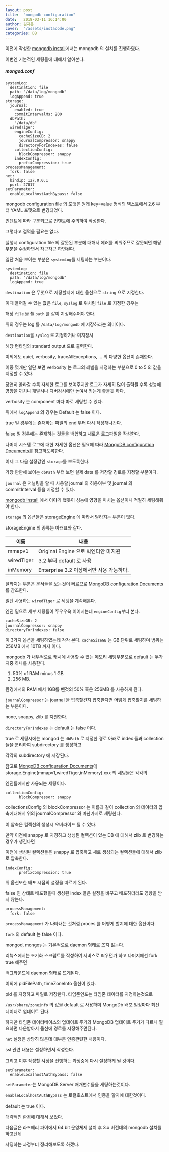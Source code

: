 ```yaml
---
layout: post
title:  "mongodb-configuration"
date:   2018-03-11 16:14:00
author: 김지운
cover:  "/assets/instacode.png"
categories: DB
---
```


이전에 작성한 [mongodb install]에서는 mongodb 의 설치를 진행하였다.

이번엔 기본적인 세팅들에 대해서 알아본다.

##### mongod.conf
```
systemLog:
  destination: file
  path: "/data/log/mongodb"
  logAppend: true
storage:
  journal:
    enabled: true
    commitIntervalMs: 200
  dbPath:
    "/data/db"
  wiredTiger:
    engineConfig:
      cacheSizeGB: 2
      journalCompressor: snappy
      directoryForIndexes: false
    collectionConfig:
      blockCompressor: snappy
    indexConfig:
      prefixCompression: true
processManagement:
  fork: false
net:
  bindIp: 127.0.0.1
  port: 27017
setParameter:
  enableLocalhostAuthBypass: false
```

mongodb configuration file 의 포맷은 원래 key=value 형식의 텍스트에서 2.6 부터 YAML 포맷으로 변경되었다.

인덴트에 따라 구분되므로 인덴트에 주의하여 작성한다.

그렇다고 겁먹을 필요는 없다.

실행시 configuration file 의 잘못된 부분에 대해서 에러를 띄워주므로 잘못되면 해당 부분을 수정하면서 차근차근 하면된다.

일단 처음 보이는 부분은 `systemLog`를 세팅하는 부분이다.
```
systemLog:
  destination: file
  path: "/data/log/mongodb"
  logAppend: true
```
`destination` 은 무엇으로 저장할지에 대한 옵션으로 `string` 으로 지정한다.

이때 들어갈 수 있는 값은 `file`, `syslog` 로 위처럼 `file` 로 지정한 경우는

해당 `file` 을 쓸 `path` 를 같이 지정해주어야 한다.

위의 경우는 log 를 `/data/log/mongodb` 에 저장하라는 의미이다.

`destination`을 `syslog` 로 지정하거나 미지정시

해당 런타임의 standard output 으로 출력한다.

이외에도 quiet, verbosity, traceAllExceptions, ... 의 다양한 옵션이 존재한다.

이중 몇개만 일단 보면 verbosity 는 로그의 레벨을 지정하는 부분으로 0 to 5 의 값을 지정할 수 있다.

당연히 올라갈 수록 자세한 로그를 보여주지만 로그가 자세히 많이 출력될 수록 성능에 영향을 끼치니 개발시나 디버깅시에만 높여서 키는게 좋을듯 하다.

verbosity 는 component 마다 따로 세팅할 수 있다.

위에서 `logAppend` 의 경우는 Default 는 false 이다.

true 일 경우에는 존재하는 파일의 end 부터 다시 작성해나간다.

false 일 경우에는 존재하는 것들을 백업하고 새로운 로그파일을 작성한다.

나머지 시스템 로그에 대한 자세한 옵션은 필요에 따라 [MongoDB configuration Documents]를 참고하도록한다.

이제 그 다음 설정값인 `storage`를 보도록한다.

가장 만만해 보이는 `dbPath` 부터 보면 실제 data 를 저장할 경로를 지정할 부분이다.

`journal` 은 저널링을 할 때 사용할 journal 의 허용여부 및 journal 의 commitInterval 등을 지정할 수 있다.

[mongodb install] 에서 이야기 했듯이 성능에 영향을 미치는 옵션이니 적절히 세팅해줘야 한다.

`storage` 의 옵션들은 storageEngine 에 따라서 달라지는 부분이 많다.

storageEngine 의 종류는 아래표와 같다.

|이름|내용|
|---|---|
|mmapv1|Original Engine 으로 빅엔디안 미지원|
|wiredTiger|3.2 부터 default 로 사용|
|inMemory|Enterprise 3.2 이상에서만 사용 가능하다.|

달라지는 부분은 문서들을 보는것이 빠르므로 [MongoDB configuration Documents] 를 참조한다.

일단 사용하는 `wiredTiger` 로 세팅을 계속해본다.

엔진 밑으로 세부 세팅들이 쭈우우욱 이어지는데 `engineConfig`부터 본다.
```
cacheSizeGB: 2
journalCompressor: snappy
directoryForIndexes: false
```
이 3가지 옵션을 세팅하였는데 각각 본다.
`cacheSizeGB` 는 GB 단위로 세팅하며 범위는 256MB 에서 10TB 까지 이다.

mongodb 가 내부적으로 캐시에 사용할 수 있는 메모리 세팅부분으로 default 는 두가지중 하나를 사용한다.
1. 50% of RAM minus 1 GB
2. 256 MB.

환경에서의 RAM 에서 1GB를 뺀것의 50% 혹은 256MB 를 사용하게 된다.

`journalCompressor` 는 journal 을 압축할건지 압축한다면 어떻게 압축할지를 세팅하는 부분이다.

none, snappy, zlib 를 지원한다.

`directoryForIndexes` 는 default 는 false 이다.

true 로 세팅시에는 mongod 는 `dbPath` 로 지정한 경로 아래로 index 들과 collection 들을 분리하여 subdirectory 를 생성하고

각각의 subdirectory 에 저장된다.

참고로 [MongoDB configuration Documents]에 storage.Engine(mmapv1,wiredTiger,inMemory).xxx 의 세팅들은 각각의

엔진들에서만 사용되는 세팅이다.

```
collectionConfig:
      blockCompressor: snappy
```

collectionsConfig 의 blockCompressor 는 이름과 같이 collection 의 데이터의 압축에대해서 위의 journalCompressor 와 마찬가지로 세팅한다.

이 압축은 컬렉션의 생성시 오버라이드 될 수 있다.

만약 이전에 snappy 로 지정하고 생성된 컬렉션이 있는 DB 에 대해서 zlib 로 변경하는 경우가 생긴다면

이전에 생성된 컬렉션들은 snappy 로 압축하고 새로 생성되는 컬렉션들에 대해서 zlib 로 압축한다.

```
indexConfig:
      prefixCompression: true
```

위 옵션또한 배포 시점의 설정을 따르게 된다.

false 인 상태로 배포했을때 생성된 index 들은 설정을 바꾸고 배포하더라도 영향을 받지 않는다.

```
processManagement:
  fork: false
```
`processManagement` 가 나타내는 것처럼 proces 를 어떻게 할지에 대한 옵션이다.

`fork` 의 default 는 false 이다.

mongod, mongos 는 기본적으로 daemon 형태로 뜨지 않는다.

리눅스에서는 초기화 스크립트를 작성하여 서비스로 띄우던가 하고 나머지에선 fork true 해주면

백그라운드에 daemon 형태로 뜨게된다.

이외에 pidFilePath, timeZoneInfo 옵션이 있다.

pid 를 지정하고 파일로 저장한다. 타임존인포는 타임존 데이터를 지정하는것으로

`/usr/share/zoneinfo` 의 값을 default 로 사용하며 MongoDb 배포 일정마다 최신 데이터로 업데이트 된다.

하지만 타임존 데이터베이스의 업데이트 주기와 MongoDB 업데이트 주기가 다르니 필요하면 다운받아서 옵션에 경로를 지정해주면된다.

`net` 설정은 상당히 많은데 대부분 인증관련한 내용이다.

ssl 관련 내용은 설정하면서 작성한다.

그리고 이후 작성할 샤딩을 진행하는 과정중에 다시 설정하게 될 것이다.

```
setParameter:
  enableLocalhostAuthBypass: false
```
`setParameter`는 MongoDB Server 매개변수들을 세팅하는것이다.

`enableLocalhostAuthBypass` 는 로컬호스트에서 인증을 할지에 대한것이다.

default 는 true 이다.

대략적인 환경에 대해서 보았다.

다음글은 라즈베리 파이에서 64 bit 운영체제 설치 후 3.x 버전대의 mongodb 설치를 하고난뒤

샤딩하는 과정부터 정리해보도록 하겠다.

[MongoDB configuration Documents]:https://docs.mongodb.com/manual/reference/configuration-options/
[mongodb install]:https://kishe89.github.io/db/2018/03/09/mongodb-install.html
